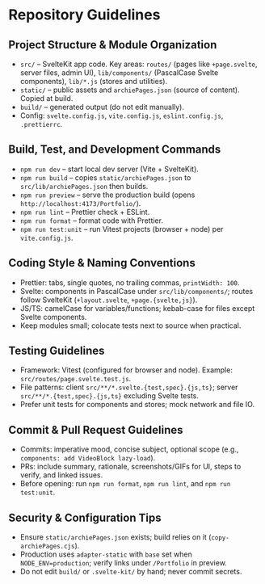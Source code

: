 # Repository Guidelines

## Project Structure & Module Organization

- `src/` – SvelteKit app code. Key areas: `routes/` (pages like `+page.svelte`, server files, admin UI), `lib/components/` (PascalCase Svelte components), `lib/*.js` (stores and utilities).
- `static/` – public assets and `archiePages.json` (source of content). Copied at build.
- `build/` – generated output (do not edit manually).
- Config: `svelte.config.js`, `vite.config.js`, `eslint.config.js`, `.prettierrc`.

## Build, Test, and Development Commands

- `npm run dev` – start local dev server (Vite + SvelteKit).
- `npm run build` – copies `static/archiePages.json` to `src/lib/archiePages.json` then builds.
- `npm run preview` – serve the production build (opens `http://localhost:4173/Portfolio/`).
- `npm run lint` – Prettier check + ESLint.
- `npm run format` – format code with Prettier.
- `npm run test:unit` – run Vitest projects (browser + node) per `vite.config.js`.

## Coding Style & Naming Conventions

- Prettier: tabs, single quotes, no trailing commas, `printWidth: 100`.
- Svelte: components in PascalCase under `src/lib/components/`; routes follow SvelteKit (`+layout.svelte`, `+page.{svelte,js}`).
- JS/TS: camelCase for variables/functions; kebab-case for files except Svelte components.
- Keep modules small; colocate tests next to source when practical.

## Testing Guidelines

- Framework: Vitest (configured for browser and node). Example: `src/routes/page.svelte.test.js`.
- File patterns: client `src/**/*.svelte.{test,spec}.{js,ts}`; server `src/**/*.{test,spec}.{js,ts}` excluding Svelte tests.
- Prefer unit tests for components and stores; mock network and file IO.

## Commit & Pull Request Guidelines

- Commits: imperative mood, concise subject, optional scope (e.g., `components: add VideoBlock lazy-load`).
- PRs: include summary, rationale, screenshots/GIFs for UI, steps to verify, and linked issues.
- Before opening: run `npm run format`, `npm run lint`, and `npm run test:unit`.

## Security & Configuration Tips

- Ensure `static/archiePages.json` exists; build relies on it (`copy-archiePages.cjs`).
- Production uses `adapter-static` with `base` set when `NODE_ENV=production`; verify links under `/Portfolio` in preview.
- Do not edit `build/` or `.svelte-kit/` by hand; never commit secrets.
